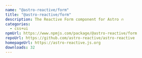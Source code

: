 ```yaml
---
name: "@astro-reactive/form"
title: "@astro-reactive/form"
description: The Reactive Form component for Astro 🔥
categories:
  - css+ui
npmUrl: https://www.npmjs.com/package/@astro-reactive/form
repoUrl: https://github.com/astro-reactive/astro-reactive
homepageUrl: https://astro-reactive.js.org
downloads: 32
---
```


